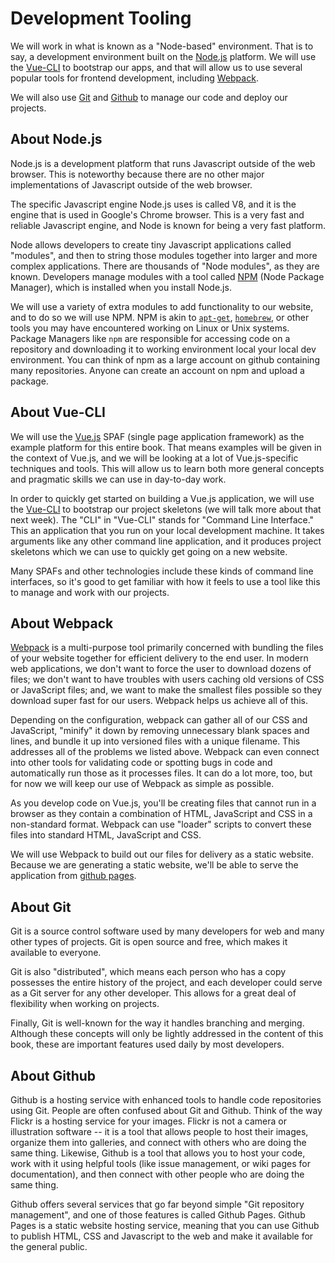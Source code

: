 # Development Tooling

We will work in what is known as a "Node-based" environment. That is to say, a development environment built on the [Node.js](http://nodejs.org) platform. We will use the [Vue-CLI](https://cli.vuejs.org/) to bootstrap our apps, and that will allow us to use several popular tools for frontend development, including [Webpack](https://webpack.js.org/).

We will also use [Git](http://git-scm.org) and [Github](http://github.com) to manage our code and deploy our projects.

## About Node.js

Node.js is a development platform that runs Javascript outside of the web browser. This is noteworthy because there are no other major implementations of Javascript outside of the web browser.

The specific Javascript engine Node.js uses is called V8, and it is the engine that is used in Google's Chrome browser. This is a very fast and reliable Javascript engine, and Node is known for being a very fast platform.

Node allows developers to create tiny Javascript applications called "modules", and then to string those modules together into larger and more complex applications. There are thousands of "Node modules", as they are known. Developers manage modules with a tool called [NPM](https://www.npmjs.com/) \(Node Package Manager\), which is installed when you install Node.js.

We will use a variety of extra modules to add functionality to our website, and to do so we will use NPM. NPM is akin to [`apt-get`](https://help.ubuntu.com/community/AptGet/Howto), [`homebrew`](https://brew.sh/), or other tools you may have encountered working on Linux or Unix systems.  Package Managers like `npm` are responsible for accessing code on a repository and downloading it to working environment local your local dev environment.  You can think of npm as a large account on github containing many repositories.  Anyone can create an account on npm and upload a package.

## About Vue-CLI

We will use the [Vue.js](https://vuejs.org) SPAF \(single page application framework\) as the example platform for this entire book. That means examples will be given in the context of Vue.js, and we will be looking at a lot of Vue.js-specific techniques and tools. This will allow us to learn both more general concepts and pragmatic skills we can use in day-to-day work.

In order to quickly get started on building a Vue.js application, we will use the [Vue-CLI](https://cli.vuejs.org/) to bootstrap our project skeletons \(we will talk more about that next week\). The "CLI" in "Vue-CLI" stands for "Command Line Interface." This an application that you run on your local development machine. It takes arguments like any other command line application, and it produces project skeletons which we can use to quickly get going on a new website.

Many SPAFs and other technologies include these kinds of command line interfaces, so it's good to get familiar with how it feels to use a tool like this to manage and work with our projects.

## About Webpack

[Webpack](https://webpack.js.org/) is a multi-purpose tool primarily concerned with bundling the files of your website together for efficient delivery to the end user. In modern web applications, we don't want to force the user to download dozens of files; we don't want to have troubles with users caching old versions of CSS or JavaScript files; and, we want to make the smallest files possible so they download super fast for our users. Webpack helps us achieve all of this.

Depending on the configuration, webpack can gather all of our CSS and JavaScript, "minify" it down by removing unnecessary blank spaces and lines, and bundle it up into versioned files with a unique filename. This addresses all of the problems we listed above. Webpack can even connect into other tools for validating code or spotting bugs in code and automatically run those as it processes files. It can do a lot more, too, but for now we will keep our use of Webpack as simple as possible.

As you develop code on Vue.js,  you'll be creating files that cannot run in a browser as they contain a combination of HTML, JavaScript and CSS in a non-standard format.  Webpack can use "loader" scripts to convert these files into standard HTML, JavaScript and CSS.

We will use Webpack to build out our files for delivery as a static website.  Because we are generating a static website, we'll be able to serve the application from [github pages](https://pages.github.com/).

## About Git

Git is a source control software used by many developers for web and many other types of projects. Git is open source and free, which makes it available to everyone.

Git is also "distributed", which means each person who has a copy possesses the entire history of the project, and each developer could serve as a Git server for any other developer. This allows for a great deal of flexibility when working on projects.

Finally, Git is well-known for the way it handles branching and merging. Although these concepts will only be lightly addressed in the content of this book, these are important features used daily by most developers.

## About Github

Github is a hosting service with enhanced tools to handle code repositories using Git. People are often confused about Git and Github. Think of the way Flickr is a hosting service for your images. Flickr is not a camera or illustration software -- it is a tool that allows people to host their images, organize them into galleries, and connect with others who are doing the same thing. Likewise, Github is a tool that allows you to host your code, work with it using helpful tools \(like issue management, or wiki pages for documentation\), and then connect with other people who are doing the same thing.

Github offers several services that go far beyond simple "Git repository management", and one of those features is called Github Pages. Github Pages is a static website hosting service, meaning that you can use Github to publish HTML, CSS and Javascript to the web and make it available for the general public.

